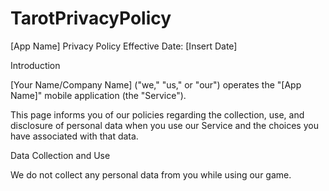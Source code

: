 # TarotPrivacyPolicy

[App Name] Privacy Policy
Effective Date: [Insert Date]

Introduction

[Your Name/Company Name] ("we," "us," or "our") operates the "[App Name]" mobile application (the "Service").

This page informs you of our policies regarding the collection, use, and disclosure of personal data when you use our Service and the choices you have associated with that data.

Data Collection and Use

We do not collect any personal data from you while using our game.
